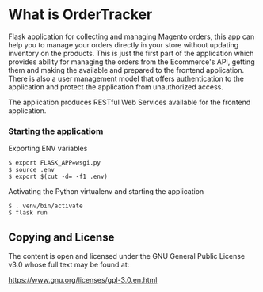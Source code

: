 # What is OrderTracker
Flask application for collecting and managing Magento orders, this app can help you to manage your orders directly in your store without updating inventory on the products. This is just the first part of the application which provides ability for managing the orders from the Ecommerce's API, getting them and making the available and prepared to the frontend application. There is also a user management model that offers authentication to the application and protect the application from unauthorized access.

The application produces RESTful Web Services available for the frontend application.

### Starting the applicatiom

Exporting ENV variables
```
$ export FLASK_APP=wsgi.py
$ source .env
$ export $(cut -d= -f1 .env)
```

Activating the Python virtualenv and starting the application
```
$ . venv/bin/activate
$ flask run
```

## Copying and License

The content is open and licensed under the GNU General Public License v3.0 whose full text may be found at:

https://www.gnu.org/licenses/gpl-3.0.en.html
